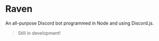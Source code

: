 # Raven 
An all-purpose Discord bot programmed in Node and using Discord.js.

> Still in development!
